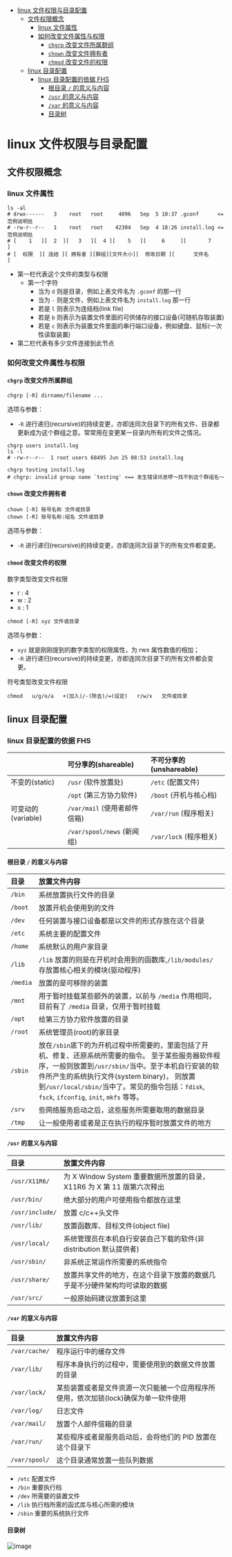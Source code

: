 <!-- TOC -->

- [linux 文件权限与目录配置](#linux-文件权限与目录配置)
    - [文件权限概念](#文件权限概念)
        - [linux 文件属性](#linux-文件属性)
        - [如何改变文件属性与权限](#如何改变文件属性与权限)
            - [`chgrp` 改变文件所属群组](#chgrp-改变文件所属群组)
            - [`chown` 改变文件拥有者](#chown-改变文件拥有者)
            - [`chmod` 改变文件的权限](#chmod-改变文件的权限)
    - [linux 目录配置](#linux-目录配置)
        - [linux 目录配置的依据 FHS](#linux-目录配置的依据-fhs)
            - [根目录 `/` 的意义与内容](#根目录--的意义与内容)
            - [`/usr` 的意义与内容](#usr-的意义与内容)
            - [`/var` 的意义与内容](#var-的意义与内容)
            - [目录树](#目录树)

<!-- /TOC -->

# linux 文件权限与目录配置

## 文件权限概念

### linux 文件属性

```shell
ls -al
# drwx------   3    root   root     4096   Sep  5 10:37 .gconf      <=范例说明处
# -rw-r--r--   1    root   root    42304   Sep  4 18:26 install.log <=范例说明处
# [    1   ][  2  ][   3   ][  4 ][    5   ][     6     ][       7          ]
# [  权限  ][ 连结 ][ 拥有者 ][群组][文件大小][  修改日期 ][      文件名        ]
```

- 第一栏代表这个文件的类型与权限
  - 第一个字符
    - 当为 `d` 则是目录，例如上表文件名为 `.gconf` 的那一行
    - 当为 `-` 则是文件，例如上表文件名为 `install.log` 那一行
    - 若是 `l` 则表示为连结档(link file)
    - 若是 `b` 则表示为装置文件里面的可供储存的接口设备(可随机存取装置)
    - 若是 `c` 则表示为装置文件里面的串行端口设备，例如键盘、鼠标(一次性读取装置)
- 第二栏代表有多少文件连接到此节点

### 如何改变文件属性与权限

#### `chgrp` 改变文件所属群组

```shell
chgrp [-R] dirname/filename ...
```

选项与参数：

- `-R` 进行递归(recursive)的持续变更，亦即连同次目录下的所有文件、目录都更新成为这个群组之意。常常用在变更某一目录内所有的文件之情况。

```shell
chgrp users install.log
ls -l
# -rw-r--r--  1 root users 68495 Jun 25 08:53 install.log

chgrp testing install.log
# chgrp: invalid group name `testing' <== 发生错误讯息啰～找不到这个群组名～
```

#### `chown` 改变文件拥有者

```shell
chown [-R] 账号名称 文件或目录
chown [-R] 账号名称:组名 文件或目录
```

选项与参数：

- `-R` 进行递归(recursive)的持续变更，亦即连同次目录下的所有文件都变更。

#### `chmod` 改变文件的权限

数字类型改变文件权限

- r : 4
- w : 2
- x : 1

```shell
chmod [-R] xyz 文件或目录
```

选项与参数：

- `xyz` 就是刚刚提到的数字类型的权限属性，为 rwx 属性数值的相加；
- `-R` 进行递归(recursive)的持续变更，亦即连同次目录下的所有文件都会变更。

符号类型改变文件权限

```shell
chmod   u/g/o/a   +(加入)/-(除去)/=(设定)   r/w/x   文件或目录
```

## linux 目录配置

### linux 目录配置的依据 FHS

|                           | 可分享的(shareable)          | 不可分享的(unshareable) |
| :------------------------- | :--------------------------- | :---------------------- |
|   不变的(static)      | `/usr` (软件放置处)          | `/etc` (配置文件)       |
|                      | `/opt` (第三方协力软件)    | `/boot` (开机与核心档)       |
|   可变动的(variable)  | `/var/mail` (使用者邮件信箱) | `/var/run` (程序相关)   |
|                       | `/var/spool/news` (新闻组)   | `/var/lock` (程序相关)       |

#### 根目录 `/` 的意义与内容

| 目录     | 放置文件内容 |
| :------- | :--------- |
| `/bin`   | 系统放置执行文件的目录|
| `/boot`  | 放置开机会使用到的文件|
| `/dev`   | 任何装置与接口设备都是以文件的形式存放在这个目录|
| `/etc`   | 系统主要的配置文件|
| `/home`  | 系统默认的用户家目录|
| `/lib`   | `/lib` 放置的则是在开机时会用到的函数库,`/lib/modules/` 存放置核心相关的模块(驱动程序)|
| `/media` | 放置的是可移除的装置|
| `/mnt`   | 用于暂时挂载某些额外的装置，以前与 `/media` 作用相同，目前有了 `/media` 目录，仅用于暂时挂载|
| `/opt`   | 给第三方协力软件放置的目录|
| `/root`  | 系统管理员(root)的家目录|
| `/sbin`  | 放在`/sbin`底下的为开机过程中所需要的，里面包括了开机、修复、还原系统所需要的指令。 至于某些服务器软件程序，一般则放置到`/usr/sbin/`当中。至于本机自行安装的软件所产生的系统执行文件(system binary)， 则放置到`/usr/local/sbin/`当中了。常见的指令包括：`fdisk`, `fsck`, `ifconfig`, `init`, `mkfs` 等等。 |
| `/srv`   | 些网络服务启动之后，这些服务所需要取用的数据目录   |
| `/tmp`   | 让一般使用者或者是正在执行的程序暂时放置文件的地方 |

#### `/usr` 的意义与内容

| 目录            | 放置文件内容                                                               |
| :-------------- | :------------------------------------------------------------------------- |
| `/usr/X11R6/`   | 为 X Window System 重要数据所放置的目录，X11R6 为 X 第 11 版第六次释出     |
| `/usr/bin/`     | 绝大部分的用户可使用指令都放在这里                                         |
| `/usr/include/` | 放置 c/c++头文件                                                           |
| `/usr/lib/`     | 放置函数库、目标文件(object file)                                          |
| `/usr/local/`   | 系统管理员在本机自行安装自己下载的软件(非 distribution 默认提供者)         |
| `/usr/sbin/`    | 非系统正常运作所需要的系统指令                                             |
| `/usr/share/`   | 放置共享文件的地方，在这个目录下放置的数据几乎是不分硬件架构均可读取的数据 |
| `/usr/src/`     | 一般原始码建议放置到这里                                                   |

#### `/var` 的意义与内容

| 目录          | 放置文件内容                                                                         |
| :------------ | :----------------------------------------------------------------------------------- |
| `/var/cache/` | 程序运行中的缓存文件                                                                 |
| `/var/lib/`   | 程序本身执行的过程中，需要使用到的数据文件放置的目录                                 |
| `/var/lock/`  | 某些装置或者是文件资源一次只能被一个应用程序所使用，依次加锁(lock)确保为单一软件使用 |
| `/var/log/`   | 日志文件                                                                             |
| `/var/mail/`  | 放置个人邮件信箱的目录                                                               |
| `/var/run/`   | 某些程序或者是服务启动后，会将他们的 PID 放置在这个目录下                            |
| `/var/spool/` | 这个目录通常放置一些队列数据                                                         |

- `/etc` 配置文件
- `/bin` 重要执行档
- `/dev` 所需要的装置文件
- `/lib` 执行档所需的函式库与核心所需的模块
- `/sbin` 重要的系统执行文件

#### 目录树

![image](resources/directory_tree.gif)